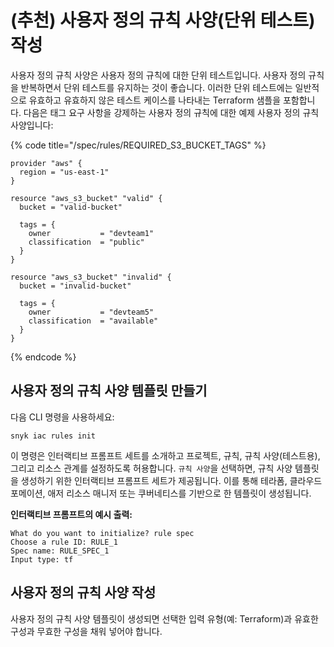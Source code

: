 # (추천) 사용자 정의 규칙 사양(단위 테스트) 작성

사용자 정의 규칙 사양은 사용자 정의 규칙에 대한 단위 테스트입니다. 사용자 정의 규칙을 반복하면서 단위 테스트를 유지하는 것이 좋습니다. 이러한 단위 테스트에는 일반적으로 유효하고 유효하지 않은 테스트 케이스를 나타내는 Terraform 샘플을 포함합니다. 다음은 태그 요구 사항을 강제하는 사용자 정의 규칙에 대한 예제 사용자 정의 규칙 사양입니다:

{% code title="/spec/rules/REQUIRED_S3_BUCKET_TAGS" %}
```
provider "aws" {
  region = "us-east-1"
}

resource "aws_s3_bucket" "valid" {
  bucket = "valid-bucket"

  tags = {
    owner           = "devteam1"
    classification  = "public"
  }
}

resource "aws_s3_bucket" "invalid" {
  bucket = "invalid-bucket"

  tags = {
    owner           = "devteam5"
    classification  = "available"
  }
}
```
{% endcode %}

## 사용자 정의 규칙 사양 템플릿 만들기

다음 CLI 명령을 사용하세요:

```
snyk iac rules init
```

이 명령은 인터랙티브 프롬프트 세트를 소개하고 프로젝트, 규칙, 규칙 사양(테스트용), 그리고 리소스 관계를 설정하도록 허용합니다. `규칙 사양`을 선택하면, 규칙 사양 템플릿을 생성하기 위한 인터랙티브 프롬프트 세트가 제공됩니다. 이를 통해 테라폼, 클라우드포메이션, 애저 리소스 매니저 또는 쿠버네티스를 기반으로 한 템플릿이 생성됩니다.

**인터랙티브 프롬프트의 예시 출력:**

```
What do you want to initialize? rule spec
Choose a rule ID: RULE_1
Spec name: RULE_SPEC_1
Input type: tf
```

## 사용자 정의 규칙 사양 작성

사용자 정의 규칙 사양 템플릿이 생성되면 선택한 입력 유형(예: Terraform)과 유효한 구성과 무효한 구성을 채워 넣어야 합니다.​ ​​​